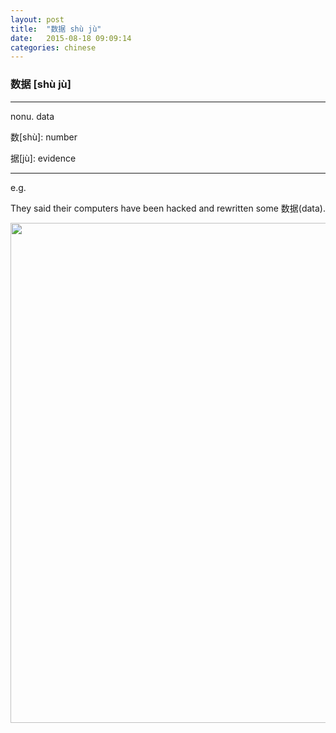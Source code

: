 ```yaml
---
layout: post
title:  "数据 shù jù"
date:   2015-08-18 09:09:14
categories: chinese
---
```

### 数据 [shù jù]
-----------

nonu. data

数[shù]: number

据[jù]: evidence

-----------

e.g.

They said their computers have been hacked and rewritten some 数据(data).

<img width='800' src="/wombats-learning/images/data.png"/>

